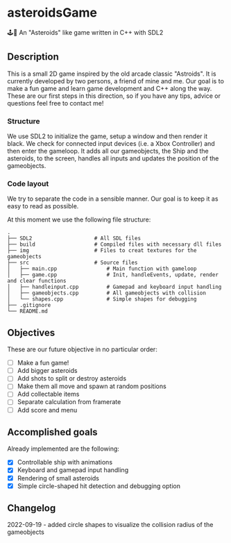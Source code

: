 # asteroidsGame
:joystick::rocket: An "Asteroids" like game written in C++ with SDL2

## Description

This is a small 2D game inspired by the old arcade classic "Astroids". It is currently developed by two persons, a friend of mine and me. Our goal is to make a fun game and learn game development and C++ along the way. These are our first steps in this direction, so if you have any tips, advice or questions feel free to contact me!

### Structure

We use SDL2 to initialize the game, setup a window and then render it black. We check for connected input devices (i.e. a Xbox Controller) and then enter the gameloop. It adds all our gameobjects, the Ship and the asteroids, to the screen, handles all inputs and updates the position of the gameobjects.

### Code layout 

We try to separate the code in a sensible manner. Our goal is to keep it as easy to read as possible.

At this moment we use the following file structure:

    .
    ├── SDL2                    # All SDL files
    ├── build                   # Compiled files with necessary dll files
    ├── img                     # Files to creat textures for the gameobjects
    ├── src                     # Source files
    │   ├── main.cpp                # Main function with gameloop
    │   ├── game.cpp                # Init, handleEvents, update, render and clear functions
    │   ├── handleinput.cpp         # Gamepad and keyboard input handling
    │   ├── gameobjects.cpp         # All gameobjects with collision
    │   └── shapes.cpp              # Simple shapes for debugging
    ├── .gitignore
    └── README.md


## Objectives

These are our future objective in no particular order:

- [ ] Make a fun game!
- [ ] Add bigger asteroids
- [ ] Add shots to split or destroy asteroids
- [ ] Make them all move and spawn at random positions
- [ ] Add collectable items
- [ ] Separate calculation from framerate
- [ ] Add score and menu 

## Accomplished goals

Already implemented are the following:

- [x] Controllable ship with animations
- [x] Keyboard and gamepad input handling
- [x] Rendering of small asteroids
- [x] Simple circle-shaped hit detection and debugging option

## Changelog

2022-09-19 - added circle shapes to visualize the collision radius of the gameobjects


